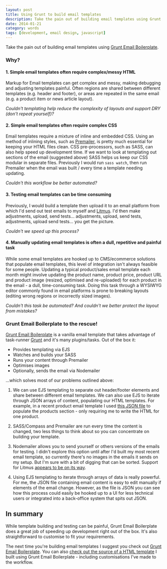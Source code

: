 ```yaml
---
layout: post
title: Using Grunt to build email templates
description: Take the pain out of building email templates using Grunt Email Boilerplate.
date: 2014-01-21
category: words
tags: [development, email design, javascript]
---
```


Take the pain out of building email templates using [Grunt Email Boilerplate](https://github.com/dwightjack/grunt-email-boilerplate).

### Why?

#### 1. Simple email templates often require complex/messy HTML

Markup for Email templates can get complex and messy, making debugging and adjusting templates painful. Often regions are shared between different templates (e.g. header and footer), or areas are repeated in the same email (e.g. a product item or news article layout).

_Couldn't templating help reduce the complexity of layouts and support DRY (don't repeat yourself)?_

#### 2. Simple email templates often require complex CSS

Email templates require a mixture of inline and embedded CSS. Using an method of inlining styles, such as [Premailer](https://github.com/premailer/premailer), is pretty much essential for keeping your HTML files clean. CSS pre-processors, such as SASS, can also help speed up development time. If we want to look at templating out sections of the email (suggested above) SASS helps us keep our CSS modular in separate files. Previously I would run `sass watch`, then run Premailer when the email was built / every time a template needing updating.

_Couldn't this workflow be better automated?_

#### 3. Testing email templates can be time consuming

Previously, I would build a template then upload it to an email platform from which I'd send out test emails to myself and [Litmus](https://litmus.com). I'd then make adjustments, upload, send tests... adjustments, upload, send tests, adjustments, upload send tests... you get the picture.

_Couldn't we speed up this process?_

#### 4. Manually updating email templates is often a dull, repetitive and painful task

While some email templates are hooked up to CMS/ecommerce solutions that populate email templates, this level of integration isn't always feasible for some people. Updating a typical product/sales email template each month might involve updating the product name, product price, product URL and product image (resized, optimised and re-uploaded) for each product in the email - a dull, time-consuming task. Doing this task through a WYSIWYG editor commonly found in email platforms is prone to breaking layouts (editing wrong regions or incorrectly sized images).

_Couldn't this task be automated? And couldn't we better protect the layout from mistakes?_

### Grunt Email Boilerplate to the rescue!

[Grunt Email Boilerplate](https://github.com/dwightjack/grunt-email-boilerplate) is a vanilla email template that takes advantage of task-runner [Grunt](http://gruntjs.com) and it's many plugins/tasks. Out of the box it:

* Provides templating via EJS
* Watches and builds your SASS
* Runs your content through Premailer
* Optimises images
* Optionally, sends the email via Nodemailer

...which solves most of our problems outlined above:

1.  We can use EJS templating to separate out header/footer elements and share between different email templates. We can also use EJS to iterate through JSON arrays of content, populating our HTML templates. For example, in a recent product email template I used [this JSON file](https://github.com/jonjhiggins/clubline-emails/blob/9891fa2e5163289a9edec5db87513dfe06b31df0/src/data/data.json) to populate the products section - only requiring me to write the HTML for one product.

2.  SASS/Compass and Premailer are run every time the content is changed, two less things to think about so you can concentrate on building your template.

3.  Nodemailer allows you to send yourself or others versions of the emails for testing. I didn't explore this option until after I'd built my most recent email template, so currently there's no images in the emails it sends on my setup. But I'm sure with a bit of digging that can be sorted. Support for Litmus [appears to be on its way](https://github.com/dwightjack/grunt-email-boilerplate/issues/8).

4.  Using EJS templating to iterate through arrays of data is really powerful. For me, the JSON file containing email content is easy to edit manually if elements of the email change. However, as the file is JSON you can see how this process could easily be hooked up to a UI for less technical users or integrated into a back-office system that spits out JSON.

## In summary

While template building and testing can be painful, Grunt Email Boilerplate does a great job of speeding up development right out of the box. It's also straightforward to customise to fit your requirements.

The next time you're building email templates I suggest you check out [Grunt Email Boilerplate](https://github.com/dwightjack/grunt-email-boilerplate). You can also [check out the source of a HTML template](https://github.com/jonjhiggins/clubline-emails) I built using Grunt Email Boilerplate - including customisations I've made to the workflow.
